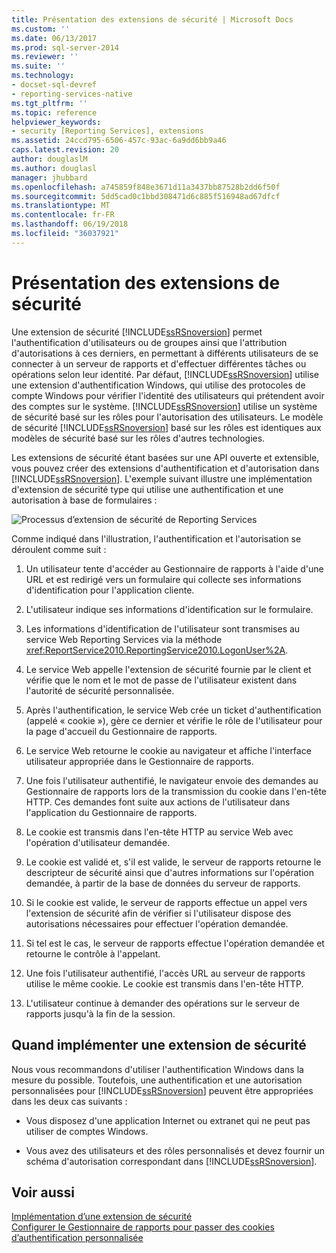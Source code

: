 ```yaml
---
title: Présentation des extensions de sécurité | Microsoft Docs
ms.custom: ''
ms.date: 06/13/2017
ms.prod: sql-server-2014
ms.reviewer: ''
ms.suite: ''
ms.technology:
- docset-sql-devref
- reporting-services-native
ms.tgt_pltfrm: ''
ms.topic: reference
helpviewer_keywords:
- security [Reporting Services], extensions
ms.assetid: 24ccd795-6506-457c-93ac-6a9dd6bb9a46
caps.latest.revision: 20
author: douglaslM
ms.author: douglasl
manager: jhubbard
ms.openlocfilehash: a745859f848e3671d11a3437bb87528b2dd6f50f
ms.sourcegitcommit: 5dd5cad0c1bbd308471d6c885f516948ad67dfcf
ms.translationtype: MT
ms.contentlocale: fr-FR
ms.lasthandoff: 06/19/2018
ms.locfileid: "36037921"
---
```

# <a name="security-extensions-overview"></a>Présentation des extensions de sécurité
  Une extension de sécurité [!INCLUDE[ssRSnoversion](../../../includes/ssrsnoversion-md.md)] permet l'authentification d'utilisateurs ou de groupes ainsi que l'attribution d'autorisations à ces derniers, en permettant à différents utilisateurs de se connecter à un serveur de rapports et d'effectuer différentes tâches ou opérations selon leur identité. Par défaut, [!INCLUDE[ssRSnoversion](../../../includes/ssrsnoversion-md.md)] utilise une extension d'authentification Windows, qui utilise des protocoles de compte Windows pour vérifier l'identité des utilisateurs qui prétendent avoir des comptes sur le système. [!INCLUDE[ssRSnoversion](../../../includes/ssrsnoversion-md.md)] utilise un système de sécurité basé sur les rôles pour l'autorisation des utilisateurs. Le modèle de sécurité [!INCLUDE[ssRSnoversion](../../../includes/ssrsnoversion-md.md)] basé sur les rôles est identiques aux modèles de sécurité basé sur les rôles d'autres technologies.  
  
 Les extensions de sécurité étant basées sur une API ouverte et extensible, vous pouvez créer des extensions d'authentification et d'autorisation dans [!INCLUDE[ssRSnoversion](../../../includes/ssrsnoversion-md.md)]. L'exemple suivant illustre une implémentation d'extension de sécurité type qui utilise une authentification et une autorisation à base de formulaires :  
  
 ![Processus d’extension de sécurité de Reporting Services](../../media/rosettasecurityextensionflow.gif "Processus d’extension de sécurité de Reporting Services")  
  
 Comme indiqué dans l'illustration, l'authentification et l'autorisation se déroulent comme suit :  
  
1.  Un utilisateur tente d'accéder au Gestionnaire de rapports à l'aide d'une URL et est redirigé vers un formulaire qui collecte ses informations d'identification pour l'application cliente.  
  
2.  L'utilisateur indique ses informations d'identification sur le formulaire.  
  
3.  Les informations d'identification de l'utilisateur sont transmises au service Web Reporting Services via la méthode <xref:ReportService2010.ReportingService2010.LogonUser%2A>.  
  
4.  Le service Web appelle l'extension de sécurité fournie par le client et vérifie que le nom et le mot de passe de l'utilisateur existent dans l'autorité de sécurité personnalisée.  
  
5.  Après l'authentification, le service Web crée un ticket d'authentification (appelé « cookie »), gère ce dernier et vérifie le rôle de l'utilisateur pour la page d'accueil du Gestionnaire de rapports.  
  
6.  Le service Web retourne le cookie au navigateur et affiche l'interface utilisateur appropriée dans le Gestionnaire de rapports.  
  
7.  Une fois l'utilisateur authentifié, le navigateur envoie des demandes au Gestionnaire de rapports lors de la transmission du cookie dans l'en-tête HTTP. Ces demandes font suite aux actions de l'utilisateur dans l'application du Gestionnaire de rapports.  
  
8.  Le cookie est transmis dans l'en-tête HTTP au service Web avec l'opération d'utilisateur demandée.  
  
9. Le cookie est validé et, s'il est valide, le serveur de rapports retourne le descripteur de sécurité ainsi que d'autres informations sur l'opération demandée, à partir de la base de données du serveur de rapports.  
  
10. Si le cookie est valide, le serveur de rapports effectue un appel vers l'extension de sécurité afin de vérifier si l'utilisateur dispose des autorisations nécessaires pour effectuer l'opération demandée.  
  
11. Si tel est le cas, le serveur de rapports effectue l'opération demandée et retourne le contrôle à l'appelant.  
  
12. Une fois l'utilisateur authentifié, l'accès URL au serveur de rapports utilise le même cookie. Le cookie est transmis dans l'en-tête HTTP.  
  
13. L'utilisateur continue à demander des opérations sur le serveur de rapports jusqu'à la fin de la session.  
  
## <a name="when-to-implement-a-security-extension"></a>Quand implémenter une extension de sécurité  
 Nous vous recommandons d'utiliser l'authentification Windows dans la mesure du possible. Toutefois, une authentification et une autorisation personnalisées pour [!INCLUDE[ssRSnoversion](../../../includes/ssrsnoversion-md.md)] peuvent être appropriées dans les deux cas suivants :  
  
-   Vous disposez d'une application Internet ou extranet qui ne peut pas utiliser de comptes Windows.  
  
-   Vous avez des utilisateurs et des rôles personnalisés et devez fournir un schéma d'autorisation correspondant dans [!INCLUDE[ssRSnoversion](../../../includes/ssrsnoversion-md.md)].  
  
## <a name="see-also"></a>Voir aussi  
 [Implémentation d’une extension de sécurité](../security-extension/implementing-a-security-extension.md)   
 [Configurer le Gestionnaire de rapports pour passer des cookies d’authentification personnalisée](../../security/configure-the-web-portal-to-pass-custom-authentication-cookies.md)  
  
  